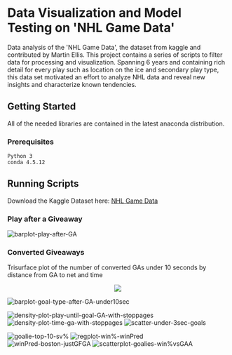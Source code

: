 # Data Visualization and Model Testing on 'NHL Game Data' 

Data analysis of the 'NHL Game Data', the dataset from kaggle and contributed by Martin Ellis. This project contains a series of scripts to filter data for processing and visualization. Spanning 6 years and containing rich detail for every play such as location on the ice and secondary play type, this data set motivated an effort to analyze NHL data and reveal new insights and characterize known tendencies. 


## Getting Started
All of the needed libraries are contained in the latest anaconda distribution.
### Prerequisites

```
Python 3
conda 4.5.12
```
## Running Scripts
Download the Kaggle Dataset here: [NHL Game Data](https://www.kaggle.com/martinellis/nhl-game-data)



### Play after a Giveaway
![barplot-play-after-GA](https://user-images.githubusercontent.com/21959159/58521134-a2dd9500-8178-11e9-99cb-39153086251b.png)

### Converted Giveaways
Trisurface plot of the number of converted GAs under 10 seconds by distance from GA to net and time
<p align="center">
  <img src="https://user-images.githubusercontent.com/21959159/58520036-3ca24380-8173-11e9-8646-6cd7a36ec1a7.gif">
</p>

![barplot-goal-type-after-GA-under10sec](https://user-images.githubusercontent.com/21959159/58521117-87728a00-8178-11e9-85fe-a43a18417b36.png)


![density-plot-play-until-goal-GA-with-stoppages](https://user-images.githubusercontent.com/21959159/58522103-1634d600-817c-11e9-805c-b34d4bb7f1e2.png)
![density-plot-time-ga-with-stoppages](https://user-images.githubusercontent.com/21959159/58522118-2c429680-817c-11e9-9c90-67f27dc48ee0.png)
![scatter-under-3sec-goals](https://user-images.githubusercontent.com/21959159/58522140-3ebcd000-817c-11e9-82bd-eef97b24b10d.png)

![goalie-top-10-sv%](https://user-images.githubusercontent.com/21959159/58522148-40869380-817c-11e9-840d-8d94bdd0a9aa.png)
![regplot-win%-winPred](https://user-images.githubusercontent.com/21959159/58522149-40869380-817c-11e9-9f48-33ca647cfeaa.png)
![winPred-boston-justGFGA](https://user-images.githubusercontent.com/21959159/58522150-40869380-817c-11e9-9b93-dcc7021f636b.png)
![scatterplot-goalies-win%vsGAA](https://user-images.githubusercontent.com/21959159/58522151-40869380-817c-11e9-86a7-4d94cf59bdf1.png)

